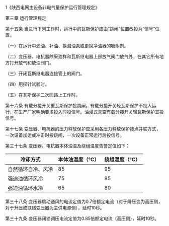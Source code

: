 1《陕西电网主设备非电气量保护运行管理规定》

第三章 运行管理规定

第十五条 当进行下列工作时，运行中的瓦斯保护应由“跳闸”位置改投为“信号”位置。

（一）在运行中滤油、补油、换潜油泵或更换净油器的吸附剂。

（二）变压器、电抗器除采油样和瓦斯继电器上部放气阀门放气外，在其它所有地方打开放气和放油阀门。

（三）开闭瓦斯继电器连接管上的阀门。

（四）用探针试验时。

（五）在瓦斯保护二次回路上工作时。

第十六条 有载分接开关重瓦斯保护投跳闸。有载分接开关轻瓦斯保护不投入运行，在生产厂家明确要求投入时投信号。油浸式真空有载分接开关轻瓦斯保护宜投信号。

第十七条 变压器、电抗器的压力释放保护应采用各压力释放保护接点并联方式，一次设备加运或冲击时投跳闸，一次设备正常运行后投信号。

第三十七条 变压器、电抗器本体油温及绕组温度告警定值如下：

| 冷却方式           | 本体油温度（℃） | 绕组温度（℃） |
| ------------------ | --------------- | ------------- |
| 自然循环自冷、风冷 | 85              | 95            |
| 强迫油循环风冷     | 75              | 85            |
| 强迫油循环水冷     | 65              | 80            |

第三十八条 变压器启动通风的电流定值为0.7倍额定电流（对于降压变为高压侧，对于升压或联络变压器为主供电源侧），延时10秒。

第三十九条 变压器闭锁调压电流定值为0.85倍额定电流（高压侧），延时10秒。